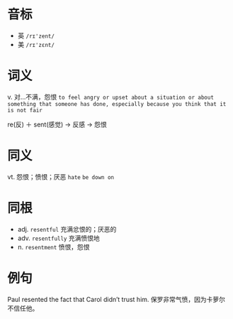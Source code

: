 # 音标

- 英 `/rɪ'zent/`
- 美 `/rɪ'zɛnt/`

# 词义

v. 对…不满，怨恨
`to feel angry or upset about a situation or about something that someone has done, especially because you think that it is not fair`



re(反) ＋ sent(感觉) → 反感 → 怨恨

# 同义

vt. 怨恨；愤恨；厌恶
`hate` `be down on`

# 同根

- adj. `resentful` 充满忿恨的；厌恶的
- adv. `resentfully` 充满愤恨地
- n. `resentment` 愤恨，怨恨

# 例句

Paul resented the fact that Carol didn’t trust him.
保罗非常气愤，因为卡萝尔不信任他。


